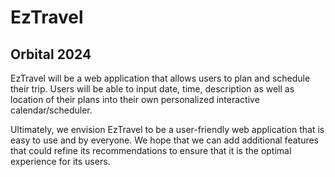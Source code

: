 <h1>EzTravel</h1>
<h2>Orbital 2024</h2>

EzTravel will be a web application that allows users to plan and schedule their trip. Users will be able to input date, time, description as well as location of their plans into their own personalized interactive calendar/scheduler.

Ultimately, we envision EzTravel to be a user-friendly web application that is easy to use and by everyone. We hope that we can add additional features that could refine its recommendations to ensure that it is the optimal experience for its users.
